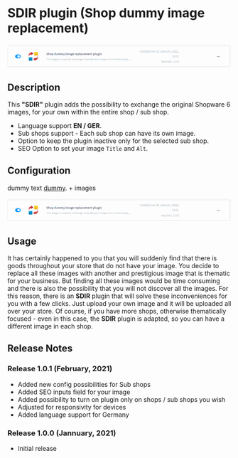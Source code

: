 # SDIR plugin (Shop dummy image replacement)

![header image](https://github.com/4mDeveloper/Plugins-documentation/blob/main/SDIR%20plugin/SDIR%20images%20for%20documentation/00%20-Plugin%20SDIR.png?raw=true)

## Description

This <strong>"SDIR"</strong> plugin adds the possibility to exchange the original Shopware 6 images, for your own within the entire shop / sub shop.

* Language support <strong>EN / GER</strong>.
* Sub shops support - Each sub shop can have its own image.
* Option to keep the plugin inactive only for the selected sub shop.
* SEO Option to set your image `Title` and `Alt`.

## Configuration


dummy text [dummy](../dummy.md). + images



![header image](https://github.com/4mDeveloper/Plugins-documentation/blob/main/SDIR%20plugin/SDIR%20images%20for%20documentation/00%20-Plugin%20SDIR.png?raw=true)


## Usage

It has certainly happened to you that you will suddenly find that there is goods throughout your store that do not have your image.
You decide to replace all these images with another and prestigious image that is thematic for your business. But finding all these images would be time consuming and there is also the possibility that you will not discover all the images. For this reason, there is an <strong>SDIR</strong> plugin that will solve these inconveniences for you with a few clicks. Just upload your own image and it will be uploaded all over your store. Of course, if you have more shops, otherwise thematically focused - even in this case, the <strong>SDIR</strong> plugin is adapted, so you can have a different image in each shop.

## Release Notes

### Release 1.0.1 (February, 2021)
* Added new config possibilities for Sub shops
* Added SEO inputs field for your image
* Added possibility to turn on plugin only on shops / sub shops you wish
* Adjusted for responsivity for devices
* Added language support for Germany

### Release 1.0.0 (Jannuary, 2021)
* Initial release
